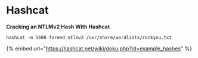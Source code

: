 # Hashcat

**Cracking an NTLMv2 Hash With Hashcat**

```shell-session
hashcat -m 5600 forend_ntlmv2 /usr/share/wordlists/rockyou.txt 
```

{% embed url="https://hashcat.net/wiki/doku.php?id=example_hashes" %}

